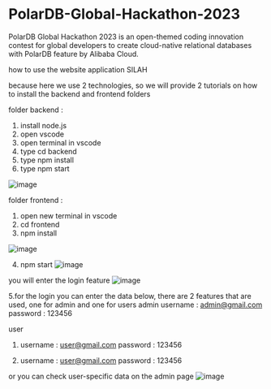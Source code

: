 # PolarDB-Global-Hackathon-2023
PolarDB Global Hackathon 2023 is an open-themed coding innovation contest for global developers to create cloud-native relational databases with PolarDB feature by Alibaba Cloud.

how to use the website application SILAH

because here we use 2 technologies, so we will provide 2 tutorials on how to install the backend and frontend folders

folder backend :
1. install node.js
2. open vscode
3. open terminal in vscode
4. type cd backend
5. type npm install
6. type npm start

![image](https://user-images.githubusercontent.com/65493711/216616594-70bfe81c-25b0-4de0-aae8-69ba1406a32c.png)

folder frontend :
1. open new terminal in vscode
2. cd frontend
3. npm install

![image](https://user-images.githubusercontent.com/65493711/216617529-33b80870-ae2d-4f3d-bdd9-94cf23ba0e58.png)

4. npm start
![image](https://user-images.githubusercontent.com/65493711/216618196-0e2b0a02-ad8a-45af-b9a1-85f2c9d9bedc.png)

you will enter the login feature
![image](https://user-images.githubusercontent.com/65493711/216618788-e205f0a8-066a-42f5-801b-cbe0a333a606.png)

5.for the login you can enter the data below, there are 2 features that are used, one for admin and one for users
admin 
username : admin@gmail.com
password : 123456

user 
1.  username : user@gmail.com
    password : 123456
 
2. username : user@gmail.com
    password : 123456
    
or you can check user-specific data on the admin page
![image](https://user-images.githubusercontent.com/65493711/216619201-73237330-8ec7-4567-a69e-40e686013cde.png)
